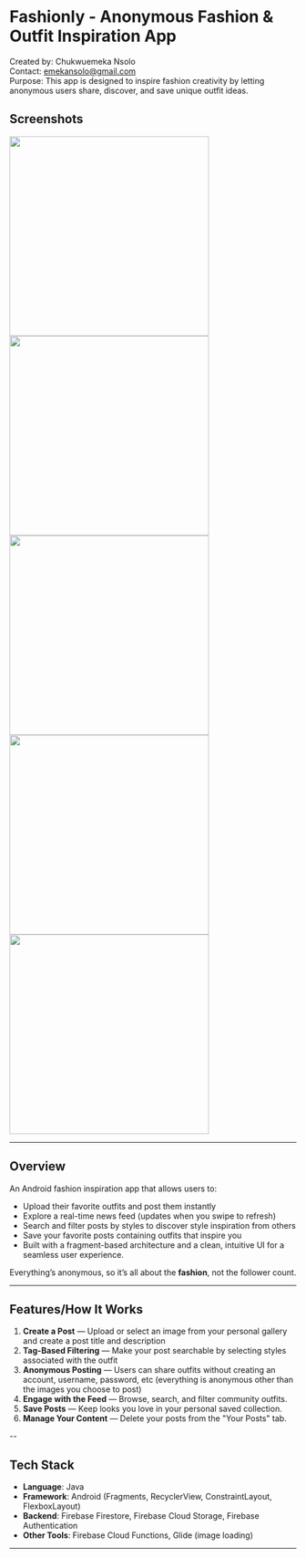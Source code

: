 # Fashionly - Anonymous Fashion & Outfit Inspiration App
Created by: Chukwuemeka Nsolo <br>
Contact: emekansolo@gmail.com <br>
Purpose: This app is designed to inspire fashion creativity by letting anonymous users share, discover, and save unique outfit ideas. <br>

## Screenshots
<img src="https://github.com/user-attachments/assets/9b299acb-c9fb-41db-bc86-feeda0069f71" height="350">
<img src="https://github.com/user-attachments/assets/4dd6f538-6858-464e-b6c4-529bf59d9e6e" height="350">
<img src="https://github.com/user-attachments/assets/c3bba4cf-ef8a-4605-a5c0-aef2b7bd6496" height="350">
<img src="https://github.com/user-attachments/assets/44493d09-5c1d-46c5-992c-55ad03a68d36" height="350">
<img src="https://github.com/user-attachments/assets/3110359c-9998-4d40-b872-38abb0456067" height="350">

---

## Overview
An Android fashion inspiration app that allows users to:
- Upload their favorite outfits and post them instantly
- Explore a real-time news feed (updates when you swipe to refresh)
- Search and filter posts by styles to discover style inspiration from others
- Save your favorite posts containing outfits that inspire you
- Built with a fragment-based architecture and a clean, intuitive UI for a seamless user experience.
  
Everything’s anonymous, so it’s all about the **fashion**, not the follower count.  

---

## Features/How It Works
1. **Create a Post** — Upload or select an image from your personal gallery and create a post title and description
2. **Tag-Based Filtering** — Make your post searchable by selecting styles associated with the outfit
3. **Anonymous Posting** — Users can share outfits without creating an account, username, password, etc (everything is anonymous other than the images you choose to post)
4. **Engage with the Feed** — Browse, search, and filter community outfits.  
5. **Save Posts** — Keep looks you love in your personal saved collection.  
6. **Manage Your Content** — Delete your posts from the "Your Posts" tab.

--

## Tech Stack
- **Language**: Java
- **Framework**: Android (Fragments, RecyclerView, ConstraintLayout, FlexboxLayout)
- **Backend**: Firebase Firestore, Firebase Cloud Storage, Firebase Authentication
- **Other Tools**: Firebase Cloud Functions, Glide (image loading)  

---

